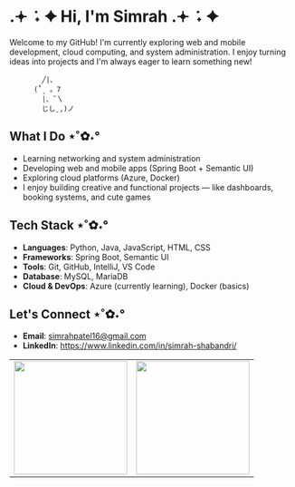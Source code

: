 # .𖥔 ݁ ˖ ✦ Hi, I'm Simrah .𖥔 ݁ ˖ ✦ 
Welcome to my GitHub!
I'm currently exploring web and mobile development, cloud computing, and system administration. I enjoy turning ideas into projects and I'm always eager to learn something new!

            ╱|、
          (˚ˎ 。7  
            |、˜〵          
            じしˍ,)ノ            
## What I Do ⋆˚✿˖°
- Learning networking and system administration 
- Developing web and mobile apps (Spring Boot + Semantic UI)
- Exploring cloud platforms (Azure, Docker)
- I enjoy building creative and functional projects — like dashboards, booking systems, and cute games 

## Tech Stack ⋆˚✿˖°
- **Languages**: Python, Java, JavaScript, HTML, CSS
- **Frameworks**: Spring Boot, Semantic UI
- **Tools**: Git, GitHub, IntelliJ, VS Code
- **Database**: MySQL, MariaDB
- **Cloud & DevOps**: Azure (currently learning), Docker (basics)

 ## Let's Connect ⋆˚✿˖°
 - **Email**: simrahpatel16@gmail.com
 - **LinkedIn**: https://www.linkedin.com/in/simrah-shabandri/ 
<table style="border: none;">
  <tr>
    <td style="border: none;">
      <img src="https://github-readme-stats.vercel.app/api?username=SimrahRuqiya&show_icons=true&theme=material-palenight&hide_border=true&bg_color=00000000" height="200px"/>
    </td>
    <td style="border: none;">
      <img src="https://github-readme-stats.vercel.app/api/top-langs/?username=SimrahRuqiya&layout=compact&theme=material-palenight&hide_border=true&bg_color=00000000" height="200px"/>
    </td>
  </tr>
</table>
